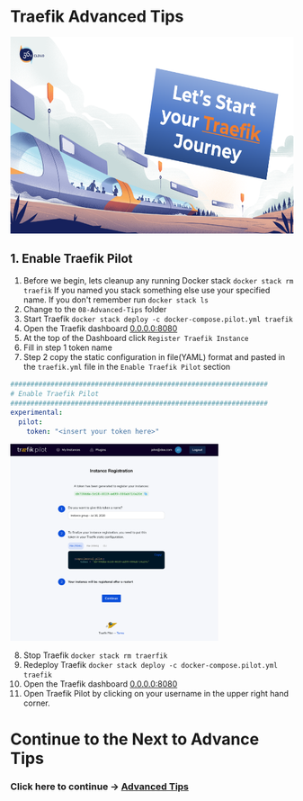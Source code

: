 # Traefik Advanced Tips

<img src="../img/Traefik_training.png" alt="Traefik Logo" height="350"> 

## 1. Enable Traefik Pilot
1. Before we begin, lets cleanup any running Docker stack `docker stack rm traefik` If you named you stack something else use your specified name. If you don't remember run `docker stack ls`
2. Change to the `08-Advanced-Tips` folder
3. Start Traefik `docker stack deploy -c docker-compose.pilot.yml traefik`
4. Open the Traefik dashboard [0.0.0.0:8080](http://0.0.0.0:8080)
5. At the top of the Dashboard click `Register Traefik Instance`
6. Fill in step 1 token name
7. Step 2 copy the static configuration in file(YAML) format and pasted in the `traefik.yml` file in the `Enable Traefik Pilot` section

```yml
################################################################
# Enable Traefik Pilot
################################################################
experimental:
  pilot:
    token: "<insert your token here>"
```  

<img src="../img/traefik-pilot-instance-registration.png" alt="Traefik Pilot Registration" height="350">  

8.  Stop Traefik `docker stack rm traerfik`
9.  Redeploy Traefik `docker stack deploy -c docker-compose.pilot.yml traefik`
10. Open the Traefik dashboard [0.0.0.0:8080](http://0.0.0.0:8080)
11. Open Traefik Pilot by clicking on your username in the upper right hand corner. 



# Continue to the Next to Advance Tips

### Click here to continue -> [Advanced Tips](https://github.com/56kcloud/traefik-training/blob/master/08-Advanced-Tips/traefik-advanced-tips.md)
